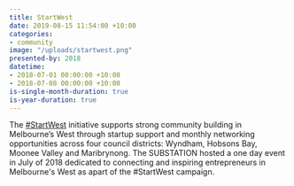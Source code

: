 ```yaml
---
title: StartWest
date: 2019-08-15 11:54:00 +10:00
categories:
- community
image: "/uploads/startwest.png"
presented-by: 2018
datetime:
- 2018-07-01 00:00:00 +10:00
- 2018-07-08 00:00:00 +10:00
is-single-month-duration: true
is-year-duration: true
---
```


The [#StartWest](https://www.startwest.org/) initiative supports strong community building in Melbourne’s West through startup support and monthly networking opportunities across four council districts: Wyndham, Hobsons Bay, Moonee Valley and Maribrynong. The SUBSTATION hosted a one day event in July of 2018 dedicated to connecting and inspiring entrepreneurs in Melbourne's West as apart of the #StartWest campaign.